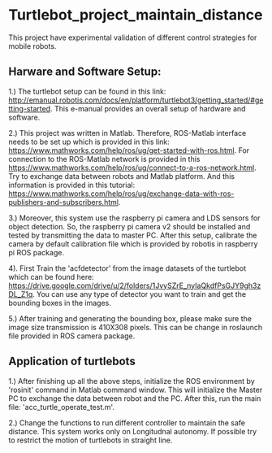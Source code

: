 # Turtlebot_project_maintain_distance
 This project have experimental validation of different control strategies for mobile robots.

Harware and Software Setup:
--------------

1.) The turtlebot setup can be found in this link: http://emanual.robotis.com/docs/en/platform/turtlebot3/getting_started/#getting-started. This e-manual provides an overall setup of hardware and software.

2.) This project was written in Matlab. Therefore, ROS-Matlab interface needs to be set up which is provided in this link: https://www.mathworks.com/help/ros/ug/get-started-with-ros.html. For connection to the ROS-Matlab network is provided in this https://www.mathworks.com/help/ros/ug/connect-to-a-ros-network.html. Try to exchange data between robots and Matlab platform. And this information is provided in this tutorial: https://www.mathworks.com/help/ros/ug/exchange-data-with-ros-publishers-and-subscribers.html.

3.) Moreover, this system use the raspberry pi camera and LDS sensors for object detection. So, the raspberry pi camera v2 should be installed and tested by transmitting the data to master PC. After this setup, calibrate the camera by default calibration file which is provided by robotis in raspberry pi ROS package. 

4). First Train the 'acfdetector' from the image datasets of the turtlebot which can be found here: https://drive.google.com/drive/u/2/folders/1JvySZrE_nyIaQkdfPsGJY9gh3zDL_Z1q. You can use any type of detector you want to train and get the bounding boxes in the images.

5.) After training and generating the bounding box, please make sure the image size transmission is 410X308 pixels. This can be change in roslaunch file provided in ROS camera package.   

Application of turtlebots
--------------

1.) After finishing up all the above steps, initialize the ROS environment by 'rosinit' command in Matlab command window. This will initialize the Master PC to exchange the data between robot and the PC. After this, run the main file: 'acc_turtle_operate_test.m'. 

2.) Change the functions to run different controller to maintain the safe distance. This system works only on Longitudnal autonomy. If possible try to restrict the motion of turtlebots in straight line.
